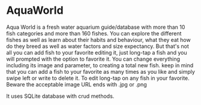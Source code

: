 # AquaWorld

Aqua World is a fresh water aquarium guide/database with more than 10 fish categories and more than 160 fishes. You can explore the different fishes as well as learn about their habits and behaviour, what they eat how do they breed as well as water factors and size expectancy. But that's not all you can add fish to your favorite editing it, just long-tap a fish and you will prompted with the option to favorite it.
You can change everything including its image and parameter, to creating a total new fish.
keep in mind that you can add a fish to your favorite as many times as you like and simply swipe left or write to delete it.
To edit long-tap on any fish in your favorite.
Beware the acceptable image URL ends with .jpg or .png

It uses SQLite database with crud methods. 
